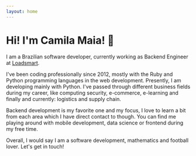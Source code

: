 ```yaml
---
layout: home
---
```


# Hi! I'm Camila Maia! 👋

I am a Brazilian software developer, currently working as Backend Engineer at [Loadsmart](http://loadsmart.com/).

I've been coding professionally since 2012, mostly with the Ruby and Python programming languages in the web development. Presently, I am developing mainly with Python. I've passed through different business fields during my career, like computing security, e-commerce, e-learning and finally and currently: logistics and supply chain.

Backend development is my favorite one and my focus, I love to learn a bit from each area which I have direct contact to though. You can find me playing around with mobile development, data science or frontend during my free time.

Overall, I would say I am a software development, mathematics and football lover. Let's get in touch!

